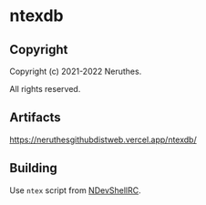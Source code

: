 # ntexdb


## Copyright

Copyright (c) 2021-2022 Neruthes.

All rights reserved.


## Artifacts

https://neruthesgithubdistweb.vercel.app/ntexdb/


## Building

Use `ntex` script from [NDevShellRC](https://github.com/neruthes/NDevShellRC/blob/master/bin/ntex).
